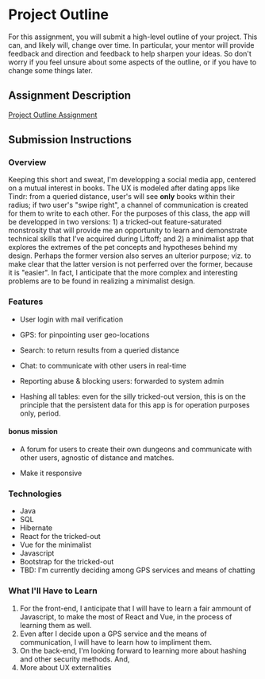 # Project Outline
For this assignment, you will submit a high-level outline of your project. This can, and likely will, change over time. In particular, your mentor will provide feedback and direction and feedback to help sharpen your ideas. So don't worry if you feel unsure about some aspects of the outline, or if you have to change some things later.

## Assignment Description
[Project Outline Assignment](https://education.launchcode.org/liftoff/assignments/project-outline/)

## Submission Instructions

### Overview

Keeping this short and sweat, I'm developping a social media app, centered on a mutual interest in books. The UX is modeled after dating apps like Tindr: from a queried distance, user's will see **only** books within their radius; if two user's "swipe right", a channel of communication is created for them to write to each other.
For the purposes of this class, the app will be developped in two versions: 1) a tricked-out feature-saturated monstrosity that will provide me an opportunity to learn and demonstrate technical skills that I've acquired during Liftoff; and 2) a minimalist app that explores the extremes of the pet concepts and hypotheses behind my design. Perhaps the former version also serves an ulterior purpose; viz. to make clear that the latter version is not perferred over the former, because it is "easier". In fact, I anticipate that the more complex and interesting problems are to be found in realizing a minimalist design.

### Features

- User login with mail verification

- GPS: for pinpointing user geo-locations

- Search: to return results from a queried distance

- Chat: to communicate with other users in real-time

- Reporting abuse & blocking users: forwarded to system admin

- Hashing all tables: even for the silly tricked-out version, this is on the principle that the persistent data for this app is for operation purposes only, period.

#### bonus mission

+ A forum for users to create their own dungeons and communicate with other users, agnostic of distance and matches.

+ Make it responsive

### Technologies
* Java
* SQL
* Hibernate
* React for the tricked-out 
* Vue for the minimalist
* Javascript
* Bootstrap for the tricked-out
* TBD: I'm currently deciding among GPS services and means of chatting

### What I'll Have to Learn
1) For the front-end, I anticipate that I will have to learn a fair ammount of Javascript, to make the most of React and Vue, in the process of learning them as well. 
2) Even after I decide upon a GPS service and the means of communication, I will have to learn how to impliment them.
3) On the back-end, I'm looking forward to learning more about hashing and other security methods.
And,
4) More about UX externalities
